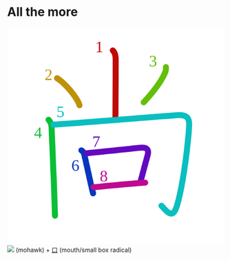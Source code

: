 # All the more
![5c1a](../kanji-colorize/5c1a.svg)
![](http://www.kanjidamage.com/assets/radsmall/mohawk-3385e34933dea1ad7a431b648858e684dd9d30161c1f216fa3da1de3e11e8dbd.jpg) (mohawk) + [口](口.md) (mouth/small box radical) 